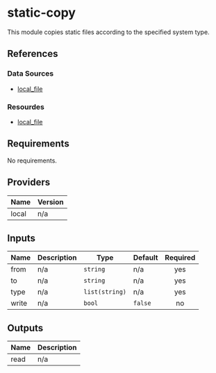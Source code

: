 # static-copy

This module copies static files according to the specified system type.

## References

### Data Sources

- [local\_file](https://registry.terraform.io/providers/hashicorp/local/latest/docs/data-sources/file )

### Resourdes

- [local\_file](https://registry.terraform.io/providers/hashicorp/local/latest/docs/resources/file)

## Requirements

No requirements.

## Providers

| Name | Version |
|------|---------|
| local | n/a |

## Inputs

| Name | Description | Type | Default | Required |
|------|-------------|------|---------|:--------:|
| from | n/a | `string` | n/a | yes |
| to | n/a | `string` | n/a | yes |
| type | n/a | `list(string)` | n/a | yes |
| write | n/a | `bool` | `false` | no |

## Outputs

| Name | Description |
|------|-------------|
| read | n/a |
